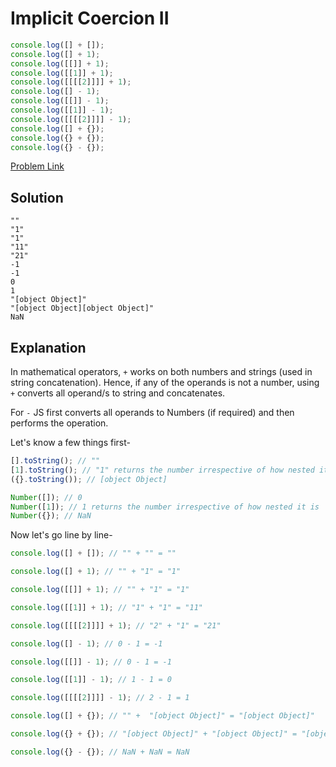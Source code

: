 # Implicit Coercion II

```js
console.log([] + []);
console.log([] + 1);
console.log([[]] + 1);
console.log([[1]] + 1);
console.log([[[[2]]]] + 1);
console.log([] - 1);
console.log([[]] - 1);
console.log([[1]] - 1);
console.log([[[[2]]]] - 1);
console.log([] + {});
console.log({} + {});
console.log({} - {});
```

[Problem Link](https://bigfrontend.dev/quiz/Implicit-Conversion-II)

## Solution

```
""
"1"
"1"
"11"
"21"
-1
-1
0
1
"[object Object]"
"[object Object][object Object]"
NaN
```

## Explanation

In mathematical operators, `+` works on both numbers and strings (used in string concatenation). Hence, if any of the operands is not a number, using `+` converts all operand/s to string and concatenates.

For `-` JS first converts all operands to Numbers (if required) and then performs the operation.

Let's know a few things first-

```js
[].toString(); // ""
[1].toString(); // "1" returns the number irrespective of how nested it is
({}.toString()); // [object Object]

Number([]); // 0
Number([1]); // 1 returns the number irrespective of how nested it is
Number({}); // NaN
```

Now let's go line by line-

```js
console.log([] + []); // "" + "" = ""

console.log([] + 1); // "" + "1" = "1"

console.log([[]] + 1); // "" + "1" = "1"

console.log([[1]] + 1); // "1" + "1" = "11"

console.log([[[[2]]]] + 1); // "2" + "1" = "21"

console.log([] - 1); // 0 - 1 = -1

console.log([[]] - 1); // 0 - 1 = -1

console.log([[1]] - 1); // 1 - 1 = 0

console.log([[[[2]]]] - 1); // 2 - 1 = 1

console.log([] + {}); // "" +  "[object Object]" = "[object Object]"

console.log({} + {}); // "[object Object]" + "[object Object]" = "[object Object][object Object]"

console.log({} - {}); // NaN + NaN = NaN
```
